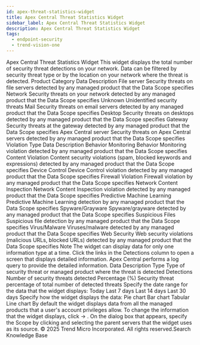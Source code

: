 ```yaml
---
id: apex-threat-statistics-widget
title: Apex Central Threat Statistics Widget
sidebar_label: Apex Central Threat Statistics Widget
description: Apex Central Threat Statistics Widget
tags:
  - endpoint-security
  - trend-vision-one
---
```


 Apex Central Threat Statistics Widget This widget displays the total number of security threat detections on your network. Data can be filtered by security threat type or by the location on your network where the threat is detected. Product Category Data Description File server Security threats on file servers detected by any managed product that the Data Scope specifies Network Security threats on your network detected by any managed product that the Data Scope specifies Unknown Unidentified security threats Mail Security threats on email servers detected by any managed product that the Data Scope specifies Desktop Security threats on desktops detected by any managed product that the Data Scope specifies Gateway Security threats at the gateway detected by any managed product that the Data Scope specifies Apex Central server Security threats on Apex Central servers detected by any managed product that the Data Scope specifies Violation Type Data Description Behavior Monitoring Behavior Monitoring violation detected by any managed product that the Data Scope specifies Content Violation Content security violations (spam, blocked keywords and expressions) detected by any managed product that the Data Scope specifies Device Control Device Control violation detected by any managed product that the Data Scope specifies Firewall Violation Firewall violation by any managed product that the Data Scope specifies Network Content Inspection Network Content Inspection violation detected by any managed product that the Data Scope specifies Predictive Machine Learning Predictive Machine Learning detection by any managed product that the Data Scope specifies Spyware/Grayware Spyware/grayware detected by any managed product that the Data Scope specifies Suspicious Files Suspicious file detection by any managed product that the Data Scope specifies Virus/Malware Viruses/malware detected by any managed product that the Data Scope specifies Web Security Web security violations (malicious URLs, blocked URLs) detected by any managed product that the Data Scope specifies Note The widget can display data for only one information type at a time. Click the links in the Detections column to open a screen that displays detailed information. Apex Central performs a log query to provide the detailed information. Data Description Type Type of security threat or managed product where the threat is detected Detections Number of security threats detected Percentage (%) Security threat percentage of total number of detected threats Specify the date range for the data that the widget displays: Today Last 7 days Last 14 days Last 30 days Specify how the widget displays the data: Pie chart Bar chart Tabular Line chart By default the widget displays data from all the managed products that a user's account privileges allow. To change the information that the widget displays, click → . On the dialog box that appears, specify the Scope by clicking and selecting the parent servers that the widget uses as its source. © 2025 Trend Micro Incorporated. All rights reserved.Search Knowledge Base